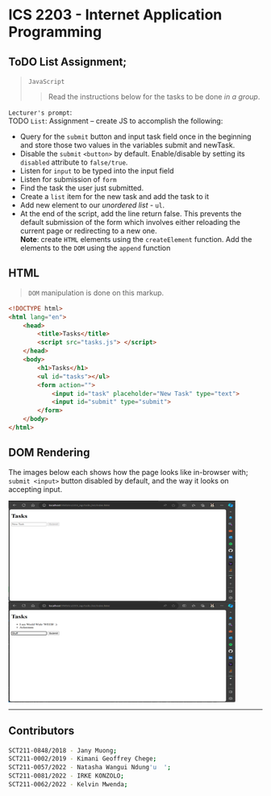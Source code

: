 # ICS 2203 - Internet Application Programming

## ToDO List Assignment;
> `JavaScript`  
> 
>> Read the instructions below for the tasks to be done *in a group*.  

`Lecturer's prompt`:  
TODO `List`: Assignment – create JS to accomplish the following:
- Query for the `submit` button and input task field once in the beginning and store those two values in the variables submit and newTask.
- Disable the `submit` `<button>` by default. Enable/disable by setting its `disabled` attribute to `false/true`.
- Listen for `input` to be typed into the input field
- Listen for submission of `form`
- Find the task the user just submitted.
- Create a `list` item for the new task and add the task to it
- Add new element to our *unordered list* - `ul`.
- At the end of the script, add the line return false. This prevents the default submission of the form which involves either reloading the current page or redirecting to a new one.  
**Note**: create `HTML` elements using the `createElement` function. Add the elements to the `DOM` using the `append` function  


## HTML
> `DOM` manipulation is done on this markup.
```html
<!DOCTYPE html>
<html lang="en">
    <head>
        <title>Tasks</title>
        <script src="tasks.js"> </script>
    </head>
    <body>
        <h1>Tasks</h1>
        <ul id="tasks"></ul>
        <form action="">
            <input id="task" placeholder="New Task" type="text">
            <input id="submit" type="submit">
        </form>
    </body>
</html>
```

## DOM Rendering
The images below each shows how the page looks like in-browser with; `submit <input>` button disabled by default, and the way it looks on accepting input.
<p align="left">
  <img align="center" src="./img/todo_1.png" title="Disabled" height="200" width="450" style="padding-right:100px;" />
  <img align="center" src="./img/todo_2.png" title="Enabled" height="200" width="450" style="padding-right:100px;" />
</p>

---
## Contributors
```bash
SCT211-0848/2018 - Jany Muong;
SCT211-0002/2019 - Kimani Geoffrey Chege;
SCT211-0057/2022 - Natasha Wangui Ndung'u  ';
SCT211-0081/2022 - IRKE KONZOLO;
SCT211-0062/2022 - Kelvin Mwenda;
```
